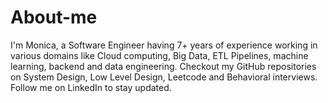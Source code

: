 # About-me

I'm Monica, a Software Engineer having 7+ years of experience working in various domains like Cloud computing, Big Data, ETL Pipelines, machine learning, backend and data engineering.
Checkout my GitHub repositories on System Design, Low Level Design, Leetcode and Behavioral interviews.
Follow me on LinkedIn to stay updated.
